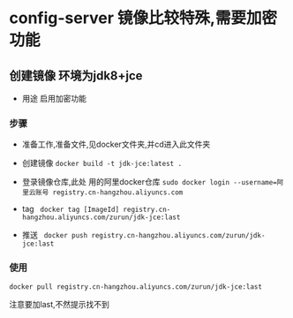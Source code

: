 # config-server 镜像比较特殊,需要加密功能
## 创建镜像 环境为jdk8+jce
- 用途
  启用加密功能
### 步骤
- 准备工作,准备文件,见docker文件夹,并cd进入此文件夹

- 创建镜像
`docker build -t jdk-jce:latest .`
- 登录镜像仓库,此处 用的阿里docker仓库
`sudo docker login --username=阿里云账号 registry.cn-hangzhou.aliyuncs.com`
- tag
` docker tag [ImageId] registry.cn-hangzhou.aliyuncs.com/zurun/jdk-jce:last`
- 推送
` docker push registry.cn-hangzhou.aliyuncs.com/zurun/jdk-jce:last`

### 使用
`docker pull registry.cn-hangzhou.aliyuncs.com/zurun/jdk-jce:last `

注意要加last,不然提示找不到